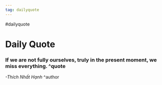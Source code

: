 ```yaml
---
tag: dailyquote
---
```


#dailyquote

# Daily Quote

### If we are not fully ourselves, truly in the present moment, we miss everything. ^quote
*-Thích Nhất Hạnh* ^author
